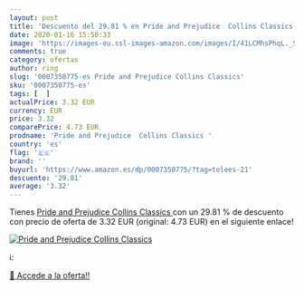 ```yaml
---
layout: post
title: 'Descuento del 29.81 % en Pride and Prejudice  Collins Classics '
date: 2020-01-16 15:50:33
image: 'https://images-eu.ssl-images-amazon.com/images/I/41LCMhsPhqL._SL200_.jpg'
comments: true
category: ofertas
author: ring
slug: '0007350775-es Pride and Prejudice Collins Classics'
sku: '0007350775-es'
tags: [  ]
actualPrice: 3.32 EUR
currency: EUR
price: 3.32
comparePrice: 4.73 EUR
prodname: 'Pride and Prejudice  Collins Classics '
country: 'es'
flag: '🇪🇸'
brand: ''
buyurl: 'https://www.amazon.es/dp/0007350775/?tag=tolees-21'
descuento: '29.81'
average: '3.32'
---
```


Tienes [Pride and Prejudice  Collins Classics ](https://www.amazon.es/dp/0007350775/?tag=tolees-21) con un 29.81 % de descuento con precio de oferta de 3.32 EUR (original: 4.73 EUR) en el siguiente enlace!

[![Pride and Prejudice  Collins Classics ](https://images-eu.ssl-images-amazon.com/images/I/41LCMhsPhqL._SL200_.jpg)](https://www.amazon.es/dp/0007350775/?tag=tolees-21)

ℹ️:


[🛒 Accede a la oferta!!](https://www.amazon.es/dp/0007350775/?tag=tolees-21)
